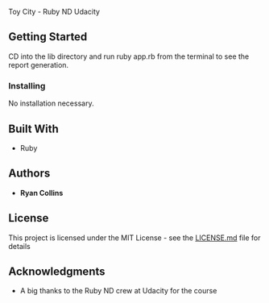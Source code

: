 Toy City - Ruby ND Udacity

## Getting Started

CD into the lib directory and run ruby app.rb from the terminal to see the report generation.

### Installing

No installation necessary.


## Built With

* Ruby

## Authors

* **Ryan Collins**

## License

This project is licensed under the MIT License - see the [LICENSE.md](LICENSE.md) file for details

## Acknowledgments

* A big thanks to the Ruby ND crew at Udacity for the course

